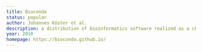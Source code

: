 ```yaml
---
title: Bioconda
status: popular
author: Johannes Köster et al.
description: a distribution of bioinformatics software realized as a channel for the versatile package manager <a href="https://conda.io/projects/conda/en/latest/">Conda</a>; contains thousands of software packages
year: 2016
homepage: https://bioconda.github.io/
---
```

